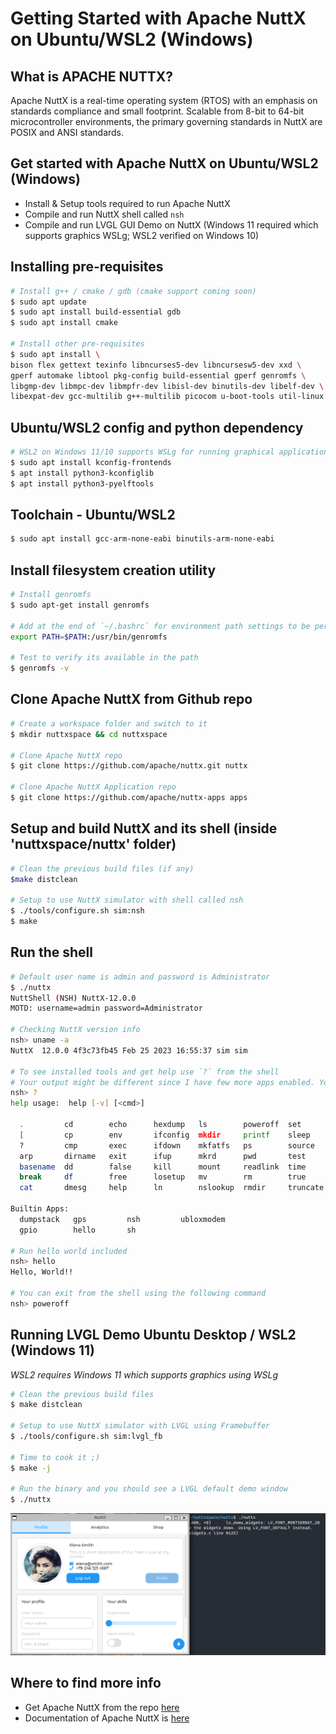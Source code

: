 # Getting Started with Apache NuttX on Ubuntu/WSL2 (Windows)

## What is APACHE NUTTX?
Apache NuttX is a real-time operating system (RTOS) with an emphasis on standards compliance and small footprint. Scalable from 8-bit to 64-bit microcontroller environments, the primary governing standards in NuttX are POSIX and ANSI standards. 

## Get started with Apache NuttX on Ubuntu/WSL2 (Windows)
- Install & Setup tools required to run Apache NuttX
- Compile and run NuttX shell called `nsh`
- Compile and run LVGL GUI Demo on NuttX (Windows 11 required which supports graphics WSLg; WSL2 verified on Windows 10)

## Installing pre-requisites
```bash
# Install g++ / cmake / gdb (cmake support coming soon)
$ sudo apt update 
$ sudo apt install build-essential gdb  
$ sudo apt install cmake

# Install other pre-requisites
$ sudo apt install \
bison flex gettext texinfo libncurses5-dev libncursesw5-dev xxd \
gperf automake libtool pkg-config build-essential gperf genromfs \
libgmp-dev libmpc-dev libmpfr-dev libisl-dev binutils-dev libelf-dev \
libexpat-dev gcc-multilib g++-multilib picocom u-boot-tools util-linux unzip
```

## Ubuntu/WSL2 config and python dependency
```bash
# WSL2 on Windows 11/10 supports WSLg for running graphical applications
$ sudo apt install kconfig-frontends
$ apt install python3-kconfiglib
$ apt install python3-pyelftools
```

## Toolchain - Ubuntu/WSL2
```bash
$ sudo apt install gcc-arm-none-eabi binutils-arm-none-eabi
```

## Install filesystem creation utility
```bash
# Install genromfs
$ sudo apt-get install genromfs

# Add at the end of `~/.bashrc` for environment path settings to be permanent
export PATH=$PATH:/usr/bin/genromfs

# Test to verify its available in the path
$ genromfs -v
```

## Clone Apache NuttX from Github repo
```bash
# Create a workspace folder and switch to it
$ mkdir nuttxspace && cd nuttxspace

# Clone Apache NuttX repo
$ git clone https://github.com/apache/nuttx.git nuttx

# Clone Apache NuttX Application repo
$ git clone https://github.com/apache/nuttx-apps apps
```

## Setup and build NuttX and its shell (inside 'nuttxspace/nuttx' folder)
```bash
# Clean the previous build files (if any)
$make distclean

# Setup to use NuttX simulator with shell called nsh
$ ./tools/configure.sh sim:nsh
$ make
```

## Run the shell 
```bash
# Default user name is admin and password is Administrator
$ ./nuttx
NuttShell (NSH) NuttX-12.0.0
MOTD: username=admin password=Administrator

# Checking NuttX version info
nsh> uname -a
NuttX  12.0.0 4f3c73fb45 Feb 25 2023 16:55:37 sim sim

# To see installed tools and get help use `?` from the shell
# Your output might be different since I have few more apps enabled. You can do so, using `make menuconfig`
nsh> ?
help usage:  help [-v] [<cmd>]

  .         cd        echo      hexdump   ls        poweroff  set       uname
  [         cp        env       ifconfig  mkdir     printf    sleep     umount
  ?         cmp       exec      ifdown    mkfatfs   ps        source    unset
  arp       dirname   exit      ifup      mkrd      pwd       test      uptime
  basename  dd        false     kill      mount     readlink  time      usleep
  break     df        free      losetup   mv        rm        true      xd
  cat       dmesg     help      ln        nslookup  rmdir     truncate

Builtin Apps:
  dumpstack   gps         nsh         ubloxmodem
  gpio        hello       sh

# Run hello world included
nsh> hello
Hello, World!!

# You can exit from the shell using the following command
nsh> poweroff
```

## Running LVGL Demo Ubuntu Desktop / WSL2 (Windows 11)
_WSL2 requires Windows 11 which supports graphics using WSLg_  
```bash
# Clean the previous build files
$ make distclean

# Setup to use NuttX simulator with LVGL using Framebuffer
$ ./tools/configure.sh sim:lvgl_fb

# Time to cook it ;)
$ make -j

# Run the binary and you should see a LVGL default demo window
$ ./nuttx
```

![ESP32-TUX](assets/NuttX-LVGL.png)  

## Where to find more info
- Get Apache NuttX from the repo [here](https://github.com/apache/nuttx)
- Documentation of Apache NuttX is [here](https://nuttx.apache.org/docs/latest/index.html)
